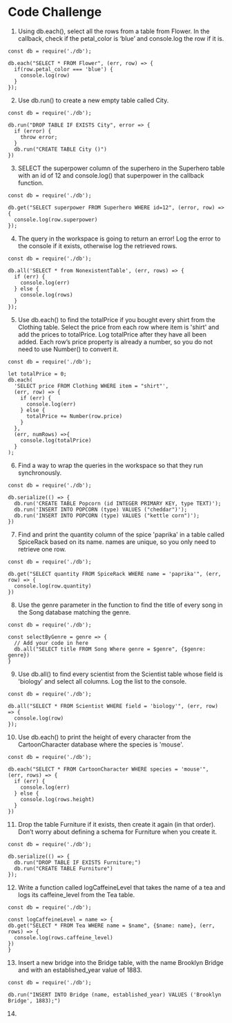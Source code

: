 # Code Challenge

1.  Using db.each(), select all the rows from a table from Flower. In the callback, check if the petal_color is ‘blue’ and console.log the row if it is.

```
const db = require('./db');

db.each("SELECT * FROM Flower", (err, row) => {
  if(row.petal_color === 'blue') {
    console.log(row)
  }
});
```

2. Use db.run() to create a new empty table called City.

```
const db = require('./db');

db.run("DROP TABLE IF EXISTS City", error => {
  if (error) {
    throw error;
  }
  db.run("CREATE TABLE City ()")
})
```

3. SELECT the superpower column of the superhero in the Superhero table with an id of 12 and console.log() that superpower in the callback function.

```
const db = require('./db');

db.get("SELECT superpower FROM Superhero WHERE id=12", (error, row) => {
  console.log(row.superpower)
});
```

4. The query in the workspace is going to return an error! Log the error to the console if it exists, otherwise log the retrieved rows.

```
const db = require('./db');

db.all('SELECT * from NonexistentTable', (err, rows) => {
  if (err) {
    console.log(err)
  } else {
    console.log(rows)
  }
});
```

5. Use db.each() to find the totalPrice if you bought every shirt from the Clothing table. Select the price from each row where item is 'shirt' and add the prices to totalPrice. Log totalPrice after they have all been added. Each row’s price property is already a number, so you do not need to use Number() to convert it.

```
const db = require('./db');

let totalPrice = 0;
db.each(
  'SELECT price FROM Clothing WHERE item = "shirt"',
  (err, row) => {
    if (err) {
      console.log(err)
    } else {
      totalPrice += Number(row.price)
    }
  },
  (err, numRows) =>{
    console.log(totalPrice)
  }
);
```

6. Find a way to wrap the queries in the workspace so that they run synchronously.

```
const db = require('./db');

db.serialize(() => {
  db.run('CREATE TABLE Popcorn (id INTEGER PRIMARY KEY, type TEXT)');
  db.run('INSERT INTO POPCORN (type) VALUES ("cheddar")');
  db.run('INSERT INTO POPCORN (type) VALUES ("kettle corn")');
})
```

7. Find and print the quantity column of the spice 'paprika' in a table called SpiceRack based on its name. names are unique, so you only need to retrieve one row.

```
const db = require('./db');

db.get("SELECT quantity FROM SpiceRack WHERE name = 'paprika'", (err, row) => {
  console.log(row.quantity)
})
```

8. Use the genre parameter in the function to find the title of every song in the Song database matching the genre.

```
const db = require('./db');

const selectByGenre = genre => {
  // Add your code in here
  db.all("SELECT title FROM Song Where genre = $genre", {$genre: genre})
}
```

9. Use db.all() to find every scientist from the Scientist table whose field is 'biology' and select all columns. Log the list to the console.

```
const db = require('./db');

db.all("SELECT * FROM Scientist WHERE field = 'biology'", (err, row) => {
  console.log(row)
});
```

10. Use db.each() to print the height of every character from the CartoonCharacter database where the species is 'mouse'.

```
const db = require('./db');

db.each("SELECT * FROM CartoonCharacter WHERE species = 'mouse'", (err, rows) => {
  if (err) {
    console.log(err)
  } else {
    console.log(rows.height)
  }
})
```

11. Drop the table Furniture if it exists, then create it again (in that order). Don’t worry about defining a schema for Furniture when you create it.

```
const db = require('./db');

db.serialize(() => {
  db.run("DROP TABLE IF EXISTS Furniture;")
  db.run("CREATE TABLE Furniture")
});
```

12. Write a function called logCaffeineLevel that takes the name of a tea and logs its caffeine_level from the Tea table.

```
const db = require('./db');

const logCaffeineLevel = name => {
db.get("SELECT * FROM Tea WHERE name = $name", {$name: name}, (err, rows) => {
  console.log(rows.caffeine_level)
})
}
```

13. Insert a new bridge into the Bridge table, with the name Brooklyn Bridge and with an established_year value of 1883.

```
const db = require('./db');

db.run("INSERT INTO Bridge (name, established_year) VALUES ('Brooklyn Bridge', 1883);")
```

14.

```

```
